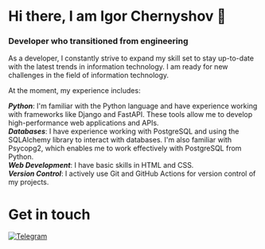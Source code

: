 # Hi there, I am Igor Chernyshov 👋

### Developer who transitioned from engineering

As a developer, I constantly strive to expand my skill set to stay up-to-date with the latest trends in information technology. I am ready for new challenges in the field of information technology.   

At the moment, my experience includes:

***Python***: I'm familiar with the Python language and have experience working with frameworks like Django and FastAPI. These tools allow me to develop high-performance web applications and APIs.  
***Databases***: I have experience working with PostgreSQL and using the SQLAlchemy library to interact with databases. I'm also familiar with Psycopg2, which enables me to work effectively with PostgreSQL from Python.  
***Web Development***: I have basic skills in HTML and CSS.  
***Version Control***: I actively use Git and GitHub Actions for version control of my projects.  

# Get in touch
[![Telegram](https://t.me/Igareokay)](https://github.com/IgChern/IgChern/blob/main/telelogo.svg)
